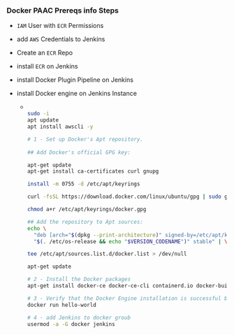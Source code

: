### Docker PAAC Prereqs info Steps

- `IAM` User with `ECR` Permissions
- add `AWS` Credentials to Jenkins 
- Create an `ECR` Repo
- install `ECR` on Jenkins
- install Docker Plugin Pipeline on Jenkins
- install Docker engine on Jenkins Instance
  
  - ```bash

    sudo -i
    apt update
    apt install awscli -y

    # 1 - Set up Docker's Apt repository.
      
    ## Add Docker's official GPG key:
    
    apt-get update
    apt-get install ca-certificates curl gnupg

    install -m 0755 -d /etc/apt/keyrings
    
    curl -fsSL https://download.docker.com/linux/ubuntu/gpg | sudo gpg --dearmor -o /etc/apt/keyrings/docker.gpg
    
    chmod a+r /etc/apt/keyrings/docker.gpg
    
    ## Add the repository to Apt sources:
    echo \
      "deb [arch="$(dpkg --print-architecture)" signed-by=/etc/apt/keyrings/docker.gpg] https://download.docker.com/linux/ubuntu \
      "$(. /etc/os-release && echo "$VERSION_CODENAME")" stable" | \
    
    tee /etc/apt/sources.list.d/docker.list > /dev/null
    
    apt-get update

    # 2 - Install the Docker packages
    apt-get install docker-ce docker-ce-cli containerd.io docker-buildx-plugin docker-compose-plugin -y

    # 3 - Verify that the Docker Engine installation is successful by running the hello-world image
    docker run hello-world

    # 4 - add Jenkins to docker groub
    usermod -a -G docker jenkins

    ```

